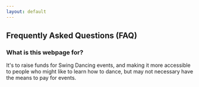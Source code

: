 ```yaml
---
layout: default
---
```


## Frequently Asked Questions (FAQ)

### What is this webpage for?

It's to raise funds for Swing Dancing events, and making it more accessible to people who might like to learn how to dance, but may not necessary have the means to pay for events.
